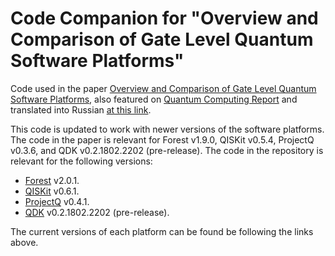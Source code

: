 # Code Companion for "Overview and Comparison of Gate Level Quantum Software Platforms"

Code used in the paper [Overview and Comparison of Gate Level Quantum Software Platforms](https://arxiv.org/abs/1807.02500), also featured on [Quantum Computing Report](https://quantumcomputingreport.com/) and translated into Russian [at this link](https://habr.com/post/418505/).

This code is updated to work with newer versions of the software platforms. The code in the paper is relevant for Forest v1.9.0, QISKit v0.5.4, ProjectQ v0.3.6, and QDK v0.2.1802.2202 (pre-release). The code in the repository is relevant for the following versions:

* [Forest](https://github.com/rigetti) v2.0.1.
* [QISKit](https://github.com/QISKit) v0.6.1.
* [ProjectQ](https://github.com/ProjectQ-Framework/ProjectQ) v0.4.1.
* [QDK](https://github.com/Microsoft/Quantum) v0.2.1802.2202 (pre-release).

The current versions of each platform can be found be following the links above.
